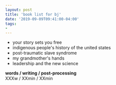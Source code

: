 ```yaml
---
layout: post
title: 'book list for bj'
date: '2019-09-09T09:41:00-04:00'
tags:
- 
--- 
```


* your story sets you free
* indigenous people's history of the united states
* post-traumatic slave syndrome
* my grandmother's hands
* leadership and the new science

<!-- hyperlink bank -->


<!-- &#042; = asterisk -->
<!-- &#039; = single quote '-->

**words / writing / post-processing**  
XXXw / XXmin / XXmin